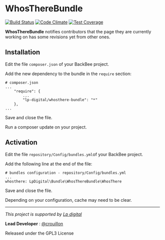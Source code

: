 WhosThereBundle
===============

[![Build Status](https://travis-ci.org/Lp-digital/WhosThereBundle.svg?branch=master)](https://travis-ci.org/Lp-digital/WhosThereBundle)
[![Code Climate](https://codeclimate.com/github/Lp-digital/WhosThereBundle/badges/gpa.svg)](https://codeclimate.com/github/Lp-digital/WhosThereBundle)
[![Test Coverage](https://codeclimate.com/github/Lp-digital/WhosThereBundle/badges/coverage.svg)](https://codeclimate.com/github/Lp-digital/WhosThereBundle/coverage)

**WhosThereBundle** notifies contributors that the page they are currently working on has some revisions yet from other ones.

Installation
---------------

Edit the file `composer.json` of your BackBee project.

Add the new dependency to the bundle in the `require` section:
```
# composer.json
...
    "require": {
        ...
        "lp-digital/whosthere-bundle": "*"
    },
...
```

Save and close the file.

Run a composer update on your project.


Activation
--------------

Edit the file `repository/Config/bundles.yml`of your BackBee project.

Add the following line at the end of the file:
```
# bundles configuration - repository/Config/bundles.yml
...
whosthere: LpDigital\Bundle\WhosThereBundle\WhosThere
```

Save and close the file.

Depending on your configuration, cache may need to be clear.

---

*This project is supported by [Lp digital](http://www.lp-digital.fr/en/)*

**Lead Developer** : [@crouillon](https://github.com/crouillon)

Released under the GPL3 License
